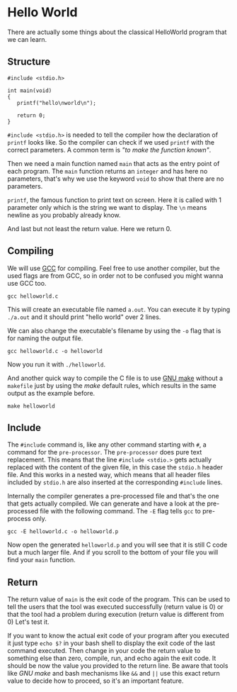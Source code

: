 # Hello World

There are actually some things about the classical HelloWorld program that we can learn.

## Structure

    #include <stdio.h>
     
    int main(void)
    {
       printf("hello\nworld\n");
     
       return 0;
    }


`#include <stdio.h>` is needed to tell the compiler how the declaration of `printf` looks like. So the compiler can
check if we used `printf` with the correct parameters. A common term is *"to make the function known"*.

Then we need a main function named `main` that acts as the entry point of each program. The `main` function returns an
`integer` and has here no parameters, that's why we use the keyword `void` to show that there are no parameters.

`printf`, the famous function to print text on screen. Here it is called with 1 parameter only which is the string we
want to display. The `\n` means newline as you probably already know. 

And last but not least the return value. Here we return 0.

## Compiling
We will use [GCC](https://gcc.gnu.org) for compiling. Feel free to use another compiler, but the used flags are from GCC, so in order not to be
confused you might wanna use GCC too.

    gcc helloworld.c

This will create an executable file named `a.out`. You can execute it by typing `./a.out` and it should print "hello
world" over 2 lines.

We can also change the executable's filename by using the `-o` flag that is for naming the output file.

    gcc helloworld.c -o helloworld

Now you run it with `./helloworld`.

And another quick way to compile the C file is to use [GNU make](https://www.gnu.org/software/make/manual/make.html) without a `makefile` just by using the *make* default rules,
which results in the same output as the example before.

    make helloworld

## Include
The `#include` command is, like any other command starting with `#`, a command for the `pre-processor`. The
`pre-processor` does pure text replacement. This means that the line `#include <stdio.>` gets actually replaced with the
content of the given file, in this case the `stdio.h` header file. And this works in a nested way, which means that all
header files included by `stdio.h` are also inserted at the corresponding `#include` lines.

Internally the compiler generates a pre-processed file and that's the one that gets actually compiled.
We can generate and have a look at the pre-processed file with the following command. The `-E` flag tells `gcc` to
pre-process only.

    gcc -E helloworld.c -o helloworld.p

Now open the generated `helloworld.p` and you will see that it is still C code but a much larger file. And if you scroll to
the bottom of your file you will find your `main` function.

## Return

The return value of `main` is the exit code of the program. This can be used to tell the users that the tool was
executed successfully (return value is 0) or that the tool had a problem during execution (return value is different from 0)
Let's test it.

If you want to know the actual exit code of your program after you executed it just type `echo $?` in your bash shell to
display the exit code of the last command executed.
Then change in your code the return value to something else than zero, compile, run, and echo again the exit code.
It should be now the value you provided to the return line. Be aware that tools like *GNU make* and bash mechanisms like
`&&` and `||` use this exact return value to decide how to proceed, so it's an important feature.
